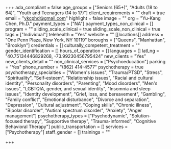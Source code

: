 +++
ada_compliant = false
age_groups = ["Seniors (65+)", "Adults (18 to 64)", "Youth and Teenagers (14 to 17)"]
client_requirements = ""
draft = true
email = "ykcphd@gmail.com"
highlight = false
image = ""
org = "Yu-Kang Chen, Ph.D."
payment_types = ["NA"]
payment_types_non_clinical = []
program = ""
sliding_scale_clinical = true
sliding_scale_non_clinical = true
tags = ["Individual"]
telehealth = "Yes"
website = ""
[[locations]]
address = "One Penn Plaza, New York, NY 10119"
boroughs = ["Queens", "Manhattan", "Brooklyn"]
credentials = []
culturally_competent_treatment = ""
gender_identification = []
hours_of_operation = []
languages = []
latLng = "40.75134446829268, -73.99230456795424"
new_clients = "Yes"
new_clients_detail = ""
non_clinical_services = ["Psychoeducation"]
parking = "Yes"
phone_number = "(862) 414-4577"
psychotherapy = true
psychotherapy_specialties = ["Women's issues", "Trauma/PTSD", "Stress", "Spirituality", "Self-esteem", "Relationship issues", "Racial and cultural identity", "Personality disorders", "Parenting", "Mood disorders", "Men's issues", "LGBTQIA, gender, and sexual identity", "Insomnia and sleep issues", "Identity development", "Grief, loss, and bereavement", "Gambling", "Family conflict", "Emotional disturbance", "Divorce and separation", "Depression", "Cultural adjustment", "Coping skills", "Chronic illness", "Bipolar disorder", "Autism spectrum disorder", "Anxiety", "Anger management"]
psychotherapy_types = ["Psychodynamic", "Solution-focused therapy", "Supportive therapy", "Trauma-informed", "Cognitive Behavioral Therapy"]
public_transportation = []
services = ["Psychotherapy"]
staff_gender = []
trainings = ""

+++
